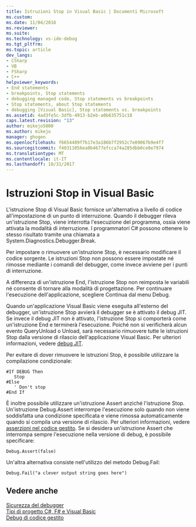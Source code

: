 ```yaml
---
title: Istruzioni Stop in Visual Basic | Documenti Microsoft
ms.custom: 
ms.date: 11/04/2016
ms.reviewer: 
ms.suite: 
ms.technology: vs-ide-debug
ms.tgt_pltfrm: 
ms.topic: article
dev_langs:
- CSharp
- VB
- FSharp
- C++
helpviewer_keywords:
- End statements
- breakpoints, Stop statements
- debugging managed code, Stop statements vs breakpoints
- Stop statements, about Stop statements
- debugging [Visual Basic], Stop statements vs. breakpoints
ms.assetid: 4ad3fe5c-3dfb-4913-b2eb-a0b635751c18
caps.latest.revision: "13"
author: mikejo5000
ms.author: mikejo
manager: ghogen
ms.openlocfilehash: f6654489f7b17e3a186b7f2952c7e89067b9e4f7
ms.sourcegitcommit: f40311056ea0b4677efcca74a285dbb0ce0e7974
ms.translationtype: MT
ms.contentlocale: it-IT
ms.lasthandoff: 10/31/2017
---
```

# <a name="stop-statements-in-visual-basic"></a>Istruzioni Stop in Visual Basic
L'istruzione Stop di Visual Basic fornisce un'alternativa a livello di codice all'impostazione di un punto di interruzione. Quando il debugger rileva un'istruzione Stop, viene interrotta l'esecuzione del programma, ossia viene attivata la modalità di interruzione. I programmatori C# possono ottenere lo stesso risultato tramite una chiamata a System.Diagnostics.Debugger.Break.  
  
 Per impostare o rimuovere un'istruzione Stop, è necessario modificare il codice sorgente. Le istruzioni Stop non possono essere impostate né rimosse mediante i comandi del debugger, come invece avviene per i punti di interruzione.  
  
 A differenza di un'istruzione End, l'istruzione Stop non reimposta le variabili né consente di tornare alla modalità di progettazione. Per continuare l'esecuzione dell'applicazione, scegliere Continua dal menu Debug.  
  
 Quando un'applicazione Visual Basic viene eseguita all'esterno del debugger, un'istruzione Stop avvierà il debugger se è attivato il debug JIT. Se invece il debug JIT non è attivato, l'istruzione Stop si comporterà come un'istruzione End e terminerà l'esecuzione. Poiché non si verificherà alcun evento QueryUnload o Unload, sarà necessario rimuovere tutte le istruzioni Stop dalla versione di rilascio dell'applicazione Visual Basic. Per ulteriori informazioni, vedere [debug JIT](../debugger/just-in-time-debugging-in-visual-studio.md).  
  
 Per evitare di dover rimuovere le istruzioni Stop, è possibile utilizzare la compilazione condizionale:  
  
```  
#If DEBUG Then  
   Stop  
#Else  
   ' Don't stop  
#End If  
```  
  
 È inoltre possibile utilizzare un'istruzione Assert anziché l'istruzione Stop. Un'istruzione Debug.Assert interrompe l'esecuzione solo quando non viene soddisfatta una condizione specificata e viene rimossa automaticamente quando si compila una versione di rilascio. Per ulteriori informazioni, vedere [asserzioni nel codice gestito](../debugger/assertions-in-managed-code.md). Se si desidera un'istruzione Assert che interrompa sempre l'esecuzione nella versione di debug, è possibile specificare:  
  
```  
Debug.Assert(false)  
```  
  
 Un'altra alternativa consiste nell'utilizzo del metodo Debug.Fail:  
  
```  
Debug.Fail("a clever output string goes here")  
```  
  
## <a name="see-also"></a>Vedere anche  
 [Sicurezza del debugger](../debugger/debugger-security.md)   
 [Tipi di progetto C#, F# e Visual Basic](../debugger/debugging-preparation-csharp-f-hash-and-visual-basic-project-types.md)   
 [Debug di codice gestito](../debugger/debugging-managed-code.md)